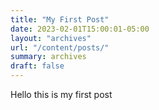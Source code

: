 ```yaml
---
title: "My First Post"
date: 2023-02-01T15:00:01-05:00
layout: "archives"
url: "/content/posts/"
summary: archives
draft: false
---
```


Hello this is my first post